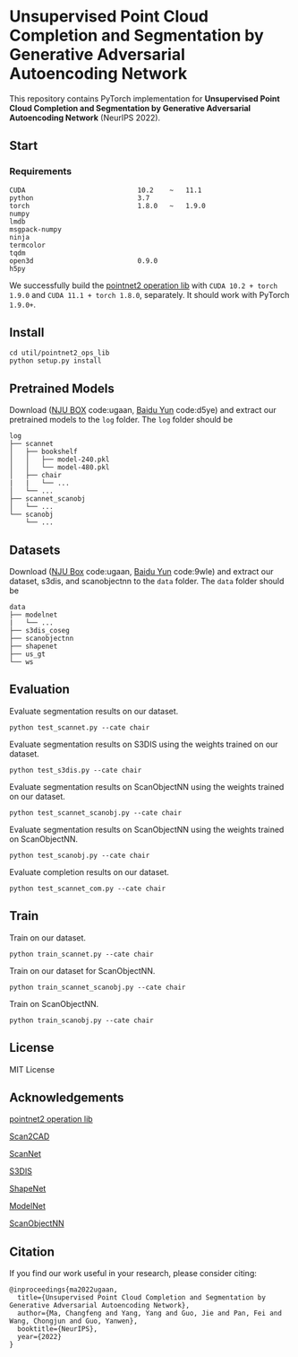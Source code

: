 # Unsupervised Point Cloud Completion and Segmentation by Generative Adversarial Autoencoding Network

This repository contains PyTorch implementation for **Unsupervised Point Cloud Completion and Segmentation by Generative Adversarial Autoencoding Network** (NeurIPS 2022).


## Start
### Requirements

```
CUDA                            10.2    ~   11.1
python                          3.7
torch                           1.8.0   ~   1.9.0
numpy
lmdb
msgpack-numpy
ninja                              
termcolor
tqdm
open3d                          0.9.0 
h5py
```
We successfully build the [pointnet2 operation lib](https://github.com/erikwijmans/Pointnet2_PyTorch/tree/master/pointnet2_ops_lib) with `CUDA 10.2 + torch 1.9.0` and `CUDA 11.1 + torch 1.8.0`, separately. It should work with PyTorch `1.9.0+`.

## Install 
```
cd util/pointnet2_ops_lib
python setup.py install
```

## Pretrained Models
Download ([NJU BOX](https://box.nju.edu.cn/d/69371034cf00461cbd52/) code:ugaan, [Baidu Yun](https://pan.baidu.com/s/1jB_LL0NTq8QWjU9pNevwHw?pwd=d5ye) code:d5ye) and extract our pretrained models to the `log` folder.
The `log` folder should be 
```
log
├── scannet
│   ├── bookshelf
│   │   ├── model-240.pkl
│   │   └── model-480.pkl
│   ├── chair
|   |   └── ...
│   └── ...
├── scannet_scanobj
│   └── ...
└── scanobj
    └── ...
```

## Datasets
Download ([NJU Box](https://box.nju.edu.cn/d/4855967efb2642909bc3/) code:ugaan, [Baidu Yun](https://pan.baidu.com/s/1uVx1PYaNlZju-qmb04mJwg?pwd=9wle) code:9wle) and extract our dataset, s3dis, and scanobjectnn to the `data` folder. The `data` folder should be
```
data
├── modelnet
|   └── ...
├── s3dis_coseg
├── scanobjectnn
├── shapenet
├── us_gt
└── ws
```

## Evaluation
Evaluate segmentation results on our dataset.
```
python test_scannet.py --cate chair
```
Evaluate segmentation results on S3DIS using the weights trained on our dataset.
```
python test_s3dis.py --cate chair
```
Evaluate segmentation results on ScanObjectNN using the weights trained on our dataset.
```
python test_scannet_scanobj.py --cate chair
```
Evaluate segmentation results on ScanObjectNN using the weights trained on ScanObjectNN.
```
python test_scanobj.py --cate chair
```
Evaluate completion results on our dataset.
```
python test_scannet_com.py --cate chair
```

## Train
Train on our dataset.
```
python train_scannet.py --cate chair
```
Train on our dataset for ScanObjectNN.
```
python train_scannet_scanobj.py --cate chair
```
Train on ScanObjectNN.
```
python train_scanobj.py --cate chair
```

## License
MIT License

## Acknowledgements
[pointnet2 operation lib](https://github.com/erikwijmans/Pointnet2_PyTorch/tree/master/pointnet2_ops_lib)

[Scan2CAD](https://github.com/skanti/Scan2CAD)

[ScanNet](https://github.com/ScanNet/ScanNet)

[S3DIS](https://ieeexplore.ieee.org/document/7780539/)

[ShapeNet](https://shapenet.org/)

[ModelNet](https://modelnet.cs.princeton.edu/)

[ScanObjectNN](https://hkust-vgd.github.io/scanobjectnn/)


## Citation
If you find our work useful in your research, please consider citing:
```
@inproceedings{ma2022ugaan,
  title={Unsupervised Point Cloud Completion and Segmentation by Generative Adversarial Autoencoding Network},
  author={Ma, Changfeng and Yang, Yang and Guo, Jie and Pan, Fei and Wang, Chongjun and Guo, Yanwen},
  booktitle={NeurIPS},
  year={2022}
}
```